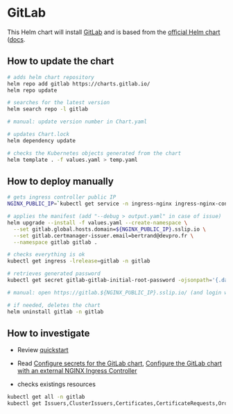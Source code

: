 # GitLab

This Helm chart will install [GitLab](https://about.gitlab.com/) and is based from the [official Helm chart](https://gitlab.com/gitlab-org/charts/gitlab) ([docs](https://docs.gitlab.com/charts/).

## How to update the chart

```bash
# adds helm chart repository
helm repo add gitlab https://charts.gitlab.io/
helm repo update

# searches for the latest version
helm search repo -l gitlab

# manual: update version number in Chart.yaml

# updates Chart.lock
helm dependency update

# checks the Kubernetes objects generated from the chart
helm template . -f values.yaml > temp.yaml
```

## How to deploy manually

```bash
# gets ingress controller public IP
NGINX_PUBLIC_IP=`kubectl get service -n ingress-nginx ingress-nginx-controller --output jsonpath='{.status.loadBalancer.ingress[0].ip}'`

# applies the manifest (add "--debug > output.yaml" in case of issue)
helm upgrade --install -f values.yaml --create-namespace \
  --set gitlab.global.hosts.domain=${NGINX_PUBLIC_IP}.sslip.io \
  --set gitlab.certmanager-issuer.email=bertrand@devpro.fr \
  --namespace gitlab gitlab .

# checks everything is ok
kubectl get ingress -lrelease=gitlab -n gitlab

# retrieves generated password
kubectl get secret gitlab-gitlab-initial-root-password -ojsonpath='{.data.password}' -n gitlab | base64 --decode ; echo

# manual: open https://gitlab.${NGINX_PUBLIC_IP}.sslip.io/ (and login with "root" username)

# if needed, deletes the chart
helm uninstall gitlab -n gitlab
```

## How to investigate

* Review [quickstart](https://docs.gitlab.com/charts/quickstart/)

* Read [Configure secrets for the GitLab chart](https://docs.gitlab.com/charts/installation/secrets.html),
[Configure the GitLab chart with an external NGINX Ingress Controller](https://docs.gitlab.com/charts/advanced/external-nginx/)

* checks existings resources

```bash
kubectl get all -n gitlab
kubectl get Issuers,ClusterIssuers,Certificates,CertificateRequests,Orders,Challenges -n gitlab
```
